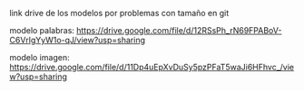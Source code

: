 link drive de los modelos por problemas con tamaño en git

modelo palabras:
https://drive.google.com/file/d/12RSsPh_rN69FPABoV-C6VrlgYyW1o-qJ/view?usp=sharing

modelo imagen:
https://drive.google.com/file/d/11Dp4uEpXvDuSy5pzPFaT5waJi6HFhvc_/view?usp=sharing
